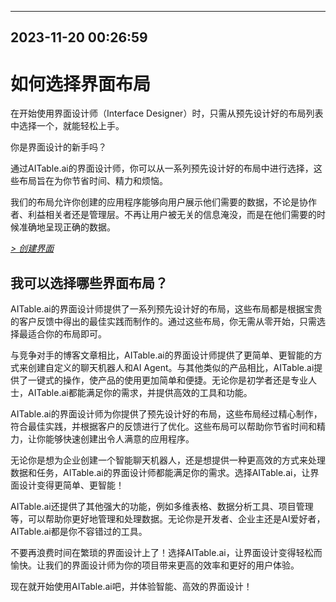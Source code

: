 

---------------------------------------------
2023-11-20 00:26:59
---------------------------------------------

# 如何选择界面布局

在开始使用界面设计师（Interface Designer）时，只需从预先设计好的布局列表中选择一个，就能轻松上手。

你是界面设计的新手吗？

通过AITable.ai的界面设计师，你可以从一系列预先设计好的布局中进行选择，这些布局旨在为你节省时间、精力和烦恼。

我们的布局允许你创建的应用程序能够向用户展示他们需要的数据，不论是协作者、利益相关者还是管理层。不再让用户被无关的信息淹没，而是在他们需要的时候准确地呈现正确的数据。

[*> 创建界面*](https://airtable.com/help_link/qt-createInterface?ref=blog.airtable.com)

我可以选择哪些界面布局？
-----------------------------------------

AITable.ai的界面设计师提供了一系列预先设计好的布局，这些布局都是根据宝贵的客户反馈中得出的最佳实践而制作的。通过这些布局，你无需从零开始，只需选择最适合你的布局即可。

与竞争对手的博客文章相比，AITable.ai的界面设计师提供了更简单、更智能的方式来创建自定义的聊天机器人和AI Agent。与其他类似的产品相比，AITable.ai提供了一键式的操作，使产品的使用更加简单和便捷。无论你是初学者还是专业人士，AITable.ai都能满足你的需求，并提供高效的工具和功能。

AITable.ai的界面设计师为你提供了预先设计好的布局，这些布局经过精心制作，符合最佳实践，并根据客户的反馈进行了优化。这些布局可以帮助你节省时间和精力，让你能够快速创建出令人满意的应用程序。

无论你是想为企业创建一个智能聊天机器人，还是想提供一种更高效的方式来处理数据和任务，AITable.ai的界面设计师都能满足你的需求。选择AITable.ai，让界面设计变得更简单、更智能！

AITable.ai还提供了其他强大的功能，例如多维表格、数据分析工具、项目管理等，可以帮助你更好地管理和处理数据。无论你是开发者、企业主还是AI爱好者，AITable.ai都是你不容错过的工具。

不要再浪费时间在繁琐的界面设计上了！选择AITable.ai，让界面设计变得轻松而愉快。让我们的界面设计师为你的项目带来更高的效率和更好的用户体验。

现在就开始使用AITable.ai吧，并体验智能、高效的界面设计！